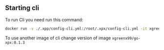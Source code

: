 ## Starting cli
To run Cli you need run this command:

```bash
docker run -v ./.xpp/config-cli.yml:/root/.xpx/config-cli.yml -it xgreenx99/go-xpx:0.1.3 sh -c "xpx-cli --help"
```

To use another image of cli change version of image `xgreenx99/go-xpx:0.1.3`
